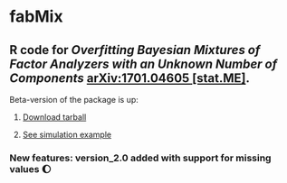 # fabMix
 
## R code for *Overfitting Bayesian Mixtures of Factor Analyzers with an Unknown Number of Components* [arXiv:1701.04605 [stat.ME]](https://arxiv.org/abs/1701.04605).

Beta-version of the package is up:

1. [Download tarball](https://github.com/mqbssppe/overfittingFABMix/blob/master/fabMixPackage/version_1.0/fabMix_1.0.tar.gz)

2. [See simulation example](https://github.com/mqbssppe/overfittingFABMix/blob/master/simulations/mfaMethodsBenchmark.R)

### New features: version_2.0 added with support for **missing values** :waxing_gibbous_moon:
